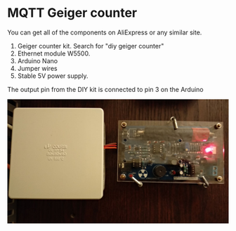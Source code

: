 # MQTT Geiger counter

You can get all of the components on AliExpress or any similar site. 

1. Geiger counter kit. Search for "diy geiger counter" 
2. Ethernet module W5500. 
3. Arduino Nano
4. Jumper wires
5. Stable 5V power supply.

The output pin from the DIY kit is connected to pin 3 on the Arduino



![Alt text](https://raw.githubusercontent.com/8666/arduino-mqtt-geiger-counter/master/photo.jpeg "The kit")
